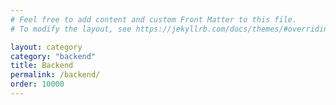 ```yaml
---
# Feel free to add content and custom Front Matter to this file.
# To modify the layout, see https://jekyllrb.com/docs/themes/#overriding-theme-defaults

layout: category
category: "backend"
title: Backend
permalink: /backend/
order: 10000
---
```

